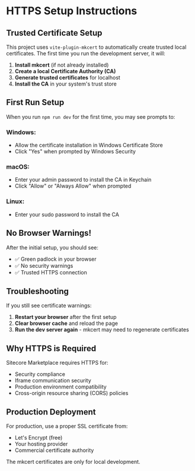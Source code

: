 # HTTPS Setup Instructions

## Trusted Certificate Setup

This project uses `vite-plugin-mkcert` to automatically create trusted local certificates. The first time you run the development server, it will:

1. **Install mkcert** (if not already installed)
2. **Create a local Certificate Authority (CA)**
3. **Generate trusted certificates** for localhost
4. **Install the CA** in your system's trust store

## First Run Setup

When you run `npm run dev` for the first time, you may see prompts to:

### Windows:
- Allow the certificate installation in Windows Certificate Store
- Click "Yes" when prompted by Windows Security

### macOS:
- Enter your admin password to install the CA in Keychain
- Click "Allow" or "Always Allow" when prompted

### Linux:
- Enter your sudo password to install the CA

## No Browser Warnings!

After the initial setup, you should see:
- ✅ Green padlock in your browser
- ✅ No security warnings
- ✅ Trusted HTTPS connection

## Troubleshooting

If you still see certificate warnings:

1. **Restart your browser** after the first setup
2. **Clear browser cache** and reload the page
3. **Run the dev server again** - mkcert may need to regenerate certificates

## Why HTTPS is Required

Sitecore Marketplace requires HTTPS for:
- Security compliance
- Iframe communication security
- Production environment compatibility
- Cross-origin resource sharing (CORS) policies

## Production Deployment

For production, use a proper SSL certificate from:
- Let's Encrypt (free)
- Your hosting provider
- Commercial certificate authority

The mkcert certificates are only for local development.
